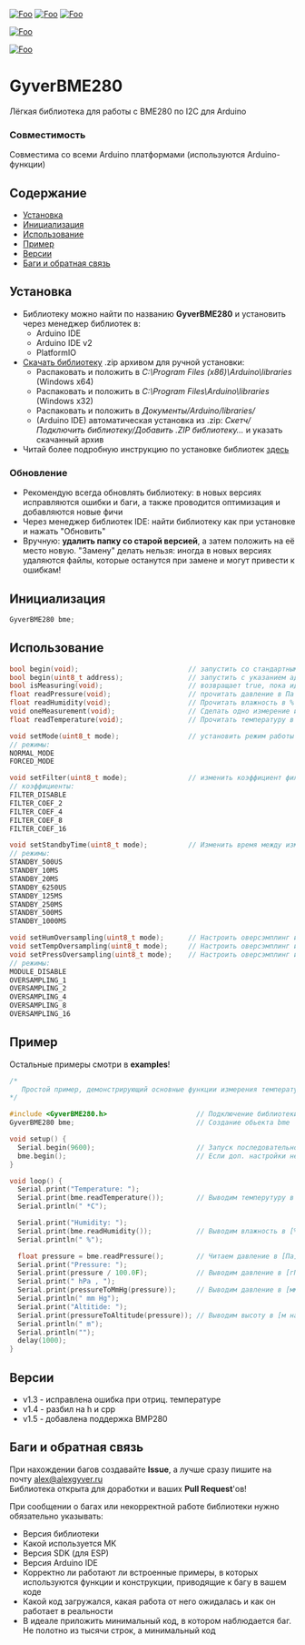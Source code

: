 [![Foo](https://img.shields.io/badge/Version-1.5-brightgreen.svg?style=flat-square)](#versions)
[![Foo](https://img.shields.io/badge/Website-AlexGyver.ru-blue.svg?style=flat-square)](https://alexgyver.ru/)
[![Foo](https://img.shields.io/badge/%E2%82%BD$%E2%82%AC%20%D0%9D%D0%B0%20%D0%BF%D0%B8%D0%B2%D0%BE-%D1%81%20%D1%80%D1%8B%D0%B1%D0%BA%D0%BE%D0%B9-orange.svg?style=flat-square)](https://alexgyver.ru/support_alex/)

[![Foo](https://img.shields.io/badge/README-ENGLISH-brightgreen.svg?style=for-the-badge)](https://github-com.translate.goog/GyverLibs/GyverBME280?_x_tr_sl=ru&_x_tr_tl=en)  

[![Foo](https://img.shields.io/badge/ПОДПИСАТЬСЯ-НА%20ОБНОВЛЕНИЯ-brightgreen.svg?style=social&logo=telegram&color=blue)](https://t.me/GyverLibs)


# GyverBME280
Лёгкая библиотека для работы с BME280 по I2C для Arduino

### Совместимость
Совместима со всеми Arduino платформами (используются Arduino-функции)

## Содержание
- [Установка](#install)
- [Инициализация](#init)
- [Использование](#usage)
- [Пример](#example)
- [Версии](#versions)
- [Баги и обратная связь](#feedback)

<a id="install"></a>
## Установка
- Библиотеку можно найти по названию **GyverBME280** и установить через менеджер библиотек в:
    - Arduino IDE
    - Arduino IDE v2
    - PlatformIO
- [Скачать библиотеку](https://github.com/GyverLibs/GyverBME280/archive/refs/heads/main.zip) .zip архивом для ручной установки:
    - Распаковать и положить в *C:\Program Files (x86)\Arduino\libraries* (Windows x64)
    - Распаковать и положить в *C:\Program Files\Arduino\libraries* (Windows x32)
    - Распаковать и положить в *Документы/Arduino/libraries/*
    - (Arduino IDE) автоматическая установка из .zip: *Скетч/Подключить библиотеку/Добавить .ZIP библиотеку…* и указать скачанный архив
- Читай более подробную инструкцию по установке библиотек [здесь](https://alexgyver.ru/arduino-first/#%D0%A3%D1%81%D1%82%D0%B0%D0%BD%D0%BE%D0%B2%D0%BA%D0%B0_%D0%B1%D0%B8%D0%B1%D0%BB%D0%B8%D0%BE%D1%82%D0%B5%D0%BA)
### Обновление
- Рекомендую всегда обновлять библиотеку: в новых версиях исправляются ошибки и баги, а также проводится оптимизация и добавляются новые фичи
- Через менеджер библиотек IDE: найти библиотеку как при установке и нажать "Обновить"
- Вручную: **удалить папку со старой версией**, а затем положить на её место новую. "Замену" делать нельзя: иногда в новых версиях удаляются файлы, которые останутся при замене и могут привести к ошибкам!


<a id="init"></a>
## Инициализация
```cpp
GyverBME280 bme;
```

<a id="usage"></a>
## Использование
```cpp
bool begin(void);                           // запустить со стандартным адресом (0x76)
bool begin(uint8_t address);                // запустить с указанием адреса
bool isMeasuring(void);                     // возвращает true, пока идёт измерение
float readPressure(void);                   // прочитать давление в Па
float readHumidity(void);                   // Прочитать влажность в %
void oneMeasurement(void);                  // Сделать одно измерение и уйти в сон
float readTemperature(void);                // Прочитать температуру в градусах С

void setMode(uint8_t mode);                 // установить режим работы
// режимы:
NORMAL_MODE
FORCED_MODE

void setFilter(uint8_t mode);               // изменить коэффициент фильтрации. Вызывать перед begin
// коэффициенты:
FILTER_DISABLE
FILTER_COEF_2
FILTER_COEF_4
FILTER_COEF_8
FILTER_COEF_16

void setStandbyTime(uint8_t mode);          // Изменить время между измерениями. Вызывать перед begin
// режимы:
STANDBY_500US
STANDBY_10MS
STANDBY_20MS
STANDBY_6250US
STANDBY_125MS
STANDBY_250MS
STANDBY_500MS
STANDBY_1000MS

void setHumOversampling(uint8_t mode);      // Настроить оверсэмплинг или отключить влажность. Вызывать перед begin
void setTempOversampling(uint8_t mode);     // Настроить оверсэмплинг или отключить температуру. Вызывать перед begin
void setPressOversampling(uint8_t mode);    // Настроить оверсэмплинг или отключить давление. Вызывать перед begin
// режимы:
MODULE_DISABLE
OVERSAMPLING_1
OVERSAMPLING_2
OVERSAMPLING_4
OVERSAMPLING_8
OVERSAMPLING_16
```

<a id="example"></a>
## Пример
Остальные примеры смотри в **examples**!
```cpp
/*
   Простой пример, демонстрирующий основные функции измерения температуры, давления и влажности
*/

#include <GyverBME280.h>                      // Подключение библиотеки
GyverBME280 bme;                              // Создание обьекта bme

void setup() {
  Serial.begin(9600);                         // Запуск последовательного порта
  bme.begin();                                // Если доп. настройки не нужны  - инициализируем датчик
}

void loop() {
  Serial.print("Temperature: ");
  Serial.print(bme.readTemperature());        // Выводим темперутуру в [*C]
  Serial.println(" *C");

  Serial.print("Humidity: ");
  Serial.print(bme.readHumidity());           // Выводим влажность в [%]
  Serial.println(" %");

  float pressure = bme.readPressure();        // Читаем давление в [Па]
  Serial.print("Pressure: ");
  Serial.print(pressure / 100.0F);            // Выводим давление в [гПа]
  Serial.print(" hPa , ");
  Serial.print(pressureToMmHg(pressure));     // Выводим давление в [мм рт. столба]
  Serial.println(" mm Hg");
  Serial.print("Altitide: ");
  Serial.print(pressureToAltitude(pressure)); // Выводим высоту в [м над ур. моря]
  Serial.println(" m");
  Serial.println("");
  delay(1000);
}
```

<a id="versions"></a>
## Версии
- v1.3 - исправлена ошибка при отриц. температуре
- v1.4 - разбил на h и cpp
- v1.5 - добавлена поддержка BMP280

<a id="feedback"></a>
## Баги и обратная связь
При нахождении багов создавайте **Issue**, а лучше сразу пишите на почту [alex@alexgyver.ru](mailto:alex@alexgyver.ru)  
Библиотека открыта для доработки и ваших **Pull Request**'ов!


При сообщении о багах или некорректной работе библиотеки нужно обязательно указывать:
- Версия библиотеки
- Какой используется МК
- Версия SDK (для ESP)
- Версия Arduino IDE
- Корректно ли работают ли встроенные примеры, в которых используются функции и конструкции, приводящие к багу в вашем коде
- Какой код загружался, какая работа от него ожидалась и как он работает в реальности
- В идеале приложить минимальный код, в котором наблюдается баг. Не полотно из тысячи строк, а минимальный код

